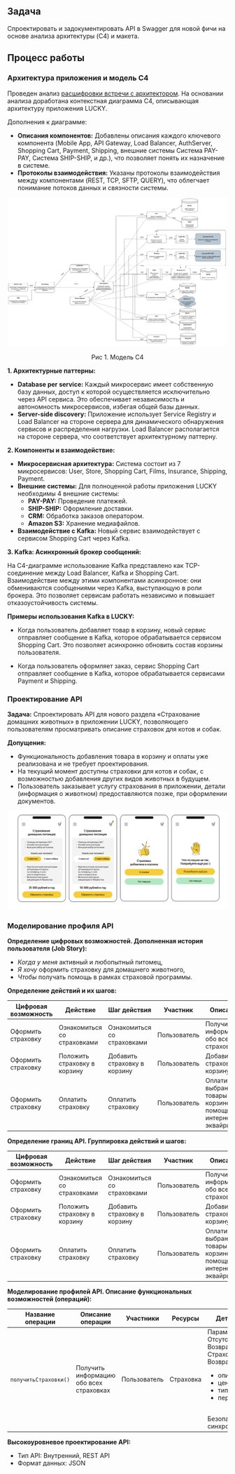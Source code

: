 ## Задача

Спроектировать и задокументировать API в Swagger для новой фичи на основе анализа архитектуры (C4) и макета.

## Процесс работы

### Архитектура приложения и модель С4

Проведен анализ [расшифровки встречи с архитектором](https://docs.google.com/document/d/1E1FYjQ4kXn_VuqZVjIv0X3Ml3IWQyWHXB57RJsv5UsM/edit?usp=sharing). На основании анализа доработана контекстная диаграмма C4, описывающая архитектуру приложения LUCKY.

Дополнения к диаграмме:

*   **Описания компонентов:** Добавлены описания каждого ключевого компонента (Mobile App, API Gateway, Load Balancer, AuthServer, Shopping Cart, Payment, Shipping, внешние системы Система PAY-PAY, Система SHIP-SHIP, и др.), что позволяет понять их назначение в системе.
*   **Протоколы взаимодействия:** Указаны протоколы взаимодействия между компонентами (REST, TCP, SFTP, QUERY), что облегчает понимание потоков данных и связности системы.


![Обновленная диаграмма UML](https://github.com/EVTrukhina/practicum_Y/blob/main/Модель%20С4%20диаграмма%20для%20LUCKY.png)
<p align="center">Рис 1. Модель С4 </p>

**1. Архитектурные паттерны:**

*   **Database per service:** Каждый микросервис имеет собственную базу данных, доступ к которой осуществляется исключительно через API сервиса. Это обеспечивает независимость и автономность микросервисов, избегая общей базы данных.
*   **Server-side discovery:** Приложение использует Service Registry и Load Balancer на стороне сервера для динамического обнаружения сервисов и распределения нагрузки. Load Balancer располагается на стороне сервера, что соответствует архитектурному паттерну.

**2. Компоненты и взаимодействие:**

*   **Микросервисная архитектура:** Система состоит из 7 микросервисов: User, Store, Shopping Cart, Films, Insurance, Shipping, Payment.
*   **Внешние системы:** Для полноценной работы приложения LUCKY необходимы 4 внешние системы:
    *   **PAY-PAY:** Проведение платежей.
    *   **SHIP-SHIP:** Оформление доставки.
    *   **CRM:** Обработка заказов оператором.
    *   **Amazon S3:** Хранение медиафайлов.
*   **Взаимодействие с Kafka:** Новый сервис взаимодействует с сервисом Shopping Cart через Kafka.

**3. Kafka: Асинхронный брокер сообщений:** 

На C4-диаграмме использование Kafka представлено как TCP-соединение между Load Balancer, Kafka и Shopping Cart. Взаимодействие между этими компонентами асинхронное: они обмениваются сообщениями через Kafka, выступающую в роли брокера. Это позволяет сервисам работать независимо и повышает отказоустойчивость системы.

**Примеры использования Kafka в LUCKY:**

*   Когда пользователь добавляет товар в корзину, новый сервис отправляет сообщение в Kafka, которое обрабатывается сервисом Shopping Cart. Это позволяет асинхронно обновить состав корзины пользователя.

*   Когда пользователь оформляет заказ, сервис Shopping Cart отправляет сообщение в Kafka, которое обрабатывается сервисами Payment и Shipping.



### Проектирование API

**Задача:** Спроектировать API для нового раздела «Страхование домашних животных» в приложении LUCKY, позволяющего пользователям просматривать описание страховок для котов и собак.

**Допущения:**

*   Функциональность добавления товара в корзину и оплаты уже реализована и не требует проектирования.
*   На текущий момент доступны страховки для котов и собак, с возможностью добавления других видов животных в будущем.
*   Пользователь заказывает услугу страхования в приложении, детали (информация о животном) предоставляются позже, при оформлении документов.

![Обновленная диаграмма UML](https://github.com/EVTrukhina/practicum_Y/blob/main/Макет%20LUCKY.png)

### Моделирование профиля API

**Определение цифровых возможностей. Дополненная история пользователя (Job Story):**

*   *Когда у меня* активный и любопытный питомец,
*   *Я хочу* оформить страховку для домашнего животного,
*   *Чтобы* получать помощь в рамках страховой программы.

**Определение действий и их шагов:**

| Цифровая возможность | Действие                    | Шаг действия                  | Участник   | Описание                                                                 |
|-----------------------|---------------------------|-------------------------------|------------|---------------------------------------------------------------------------|
| Оформить страховку    | Ознакомиться со страховками | Ознакомиться со страховками    | Пользователь | Получить информацию обо всех страховках                                     |
| Оформить страховку    | Положить страховку в корзину | Добавить страховку в корзину  | Пользователь | Добавить страховку в корзину                                              |
| Оформить страховку    | Оплатить страховку         | Оплатить страховку             | Пользователь | Оплатить выбранные товары в корзине с помощью интернет-эквайринга        |

**Определение границ API. Группировка действий и шагов:**

| Цифровая возможность | Действие                    | Шаг действия                  | Участник   | Описание                                                                 |
|-----------------------|---------------------------|-------------------------------|------------|---------------------------------------------------------------------------|
| Оформить страховку    | Ознакомиться со страховками | Ознакомиться со страховками    | Пользователь | Получить информацию обо всех страховках                                     |
| Оформить страховку    | Положить страховку в корзину | Добавить страховку в корзину  | Пользователь | Добавить страховку в корзину                                              |
| Оформить страховку    | Оплатить страховку         | Оплатить страховку             | Пользователь | Оплатить выбранные товары в корзине с помощью интернет-эквайринга        |

**Моделирование профилей API. Описание функциональных возможностей (операций):**

| Название операции | Описание операции                        | Участники   | Ресурсы    | Детали операции                                                                                                                                                                                              |
|-------------------|-------------------------------------------|------------|------------|-----------------------------------------------------------------------------------------------------------------------------------------------------------------------------------------------------------|
| `получитьСтраховки()` | Получить информацию обо всех страховках | Пользователь | Страховка  | Параметры запроса: Отсутствует. <br> Возвращает ресурс: Страховка. <br> Возвращает ответ:  <ul><li>описаниеСтраховки</li><li>ценаСтраховки</li><li>типЖивотного</li><li>периодСтрахования</li></ul> <br> Безопасная / синхронная |


**Высокоуровневое проектирование API:**

*   Тип API: Внутренний, REST API
*   Формат данных: JSON



